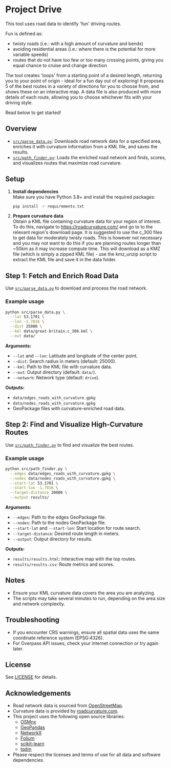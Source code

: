 # Project Drive

This tool uses road data to identify 'fun' driving routes.

Fun is defined as:
- twisty roads (i.e.: with a high amount of curvature and bends)
- avoiding residential areas (i.e.: where there is the potential for more variable speeds)
- routes that do not have too few or too many crossing points, giving you equal chance to cruise and change direction

The tool creates 'loops' from a starting point of a desired length, returning you to your point of origin - ideal for a fun day out of exploring! It proposes 5 of the best routes in a variety of directions for you to choose from, and shows these on an interactive map. A data file is also produced with more details of each route, allowing you to choose whichever fits with your driving style.

Read below to get started!

## Overview

- [`src/parse_data.py`](src/parse_data.py): Downloads road network data for a specified area, enriches it with curvature information from a KML file, and saves the results.
- [`src/path_finder.py`](src/path_finder.py): Loads the enriched road network and finds, scores, and visualizes routes that maximize road curvature.

## Setup

1. **Install dependencies**  
   Make sure you have Python 3.8+ and install the required packages:
   ```sh
   pip install -r requirements.txt
   ```

2. **Prepare curvature data**  
   Obtain a KML file containing curvature data for your region of interest. To do this, navigate to https://roadcurvature.com/ and go to to the relevant region's download page. It is suggested to use the c_300 files to get data for moderately twisty roads. This is however not necessary and you may not want to do this if you are planning routes longer than ~50km as it may increase compute time.
   This will download as a KMZ file (which is simply a zipped KML file) - use the kmz_unzip script to extract the KML file and save it in the data folder.

## Step 1: Fetch and Enrich Road Data

Use [`src/parse_data.py`](src/parse_data.py) to download and process the road network.

### Example usage

```sh
python src/parse_data.py \
  --lat 53.1701 \
  --lon -1.7816 \
  --dist 25000 \
  --kml data/great-britain.c_300.kml \
  --out data/
```

**Arguments:**
- `--lat` and `--lon`: Latitude and longitude of the center point.
- `--dist`: Search radius in meters (default: 25000).
- `--kml`: Path to the KML file with curvature data.
- `--out`: Output directory (default: `data/`).
- `--network`: Network type (default: `drive`).

**Outputs:**
- `data/edges_roads_with_curvature.gpkg`
- `data/nodes_roads_with_curvature.gpkg`
- GeoPackage files with curvature-enriched road data.

## Step 2: Find and Visualize High-Curvature Routes

Use [`src/path_finder.py`](src/path_finder.py) to find and visualize the best routes.

### Example usage

```sh
python src/path_finder.py \
  --edges data/edges_roads_with_curvature.gpkg \
  --nodes data/nodes_roads_with_curvature.gpkg \
  --start-lat 53.1701 \
  --start-lon -1.7816 \
  --target-distance 20000 \
  --output results/
```

**Arguments:**
- `--edges`: Path to the edges GeoPackage file.
- `--nodes`: Path to the nodes GeoPackage file.
- `--start-lat` and `--start-lon`: Start location for route search.
- `--target-distance`: Desired route length in meters.
- `--output`: Output directory for results.

**Outputs:**
- `results/results.html`: Interactive map with the top routes.
- `results/results.csv`: Route metrics and scores.

## Notes

- Ensure your KML curvature data covers the area you are analyzing.
- The scripts may take several minutes to run, depending on the area size and network complexity.

## Troubleshooting

- If you encounter CRS warnings, ensure all spatial data uses the same coordinate reference system (EPSG:4326).
- For Overpass API issues, check your internet connection or try again later.

## License

See [LICENSE](LICENSE) for details.

## Acknowledgements

- Road network data is sourced from [OpenStreetMap](https://www.openstreetmap.org/).
- Curvature data is provided by [roadcurvature.com](https://roadcurvature.com/).
- This project uses the following open source libraries:
  - [OSMnx](https://github.com/gboeing/osmnx)
  - [GeoPandas](https://geopandas.org/)
  - [NetworkX](https://networkx.org/)
  - [Folium](https://python-visualization.github.io/folium/)
  - [scikit-learn](https://scikit-learn.org/)
  - [tqdm](https://tqdm.github.io/)
- Please respect the licenses and terms of use for all data and software dependencies.